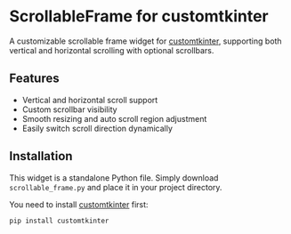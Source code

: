 # ScrollableFrame for customtkinter

A customizable scrollable frame widget for [customtkinter](https://github.com/TomSchimansky/CustomTkinter), supporting both vertical and horizontal scrolling with optional scrollbars.

## Features

- Vertical and horizontal scroll support
- Custom scrollbar visibility
- Smooth resizing and auto scroll region adjustment
- Easily switch scroll direction dynamically

## Installation

This widget is a standalone Python file. Simply download `scrollable_frame.py` and place it in your project directory.

You need to install [customtkinter](https://github.com/TomSchimansky/CustomTkinter) first:

```bash
pip install customtkinter
